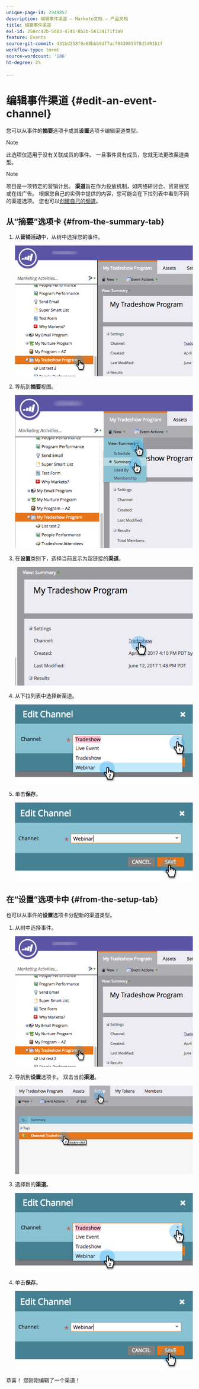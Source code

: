 ```yaml
---
unique-page-id: 2949857
description: 编辑事件渠道 — Marketo文档 — 产品文档
title: 编辑事件渠道
exl-id: 250cc42b-5d83-4741-8b2b-56134171f3a9
feature: Events
source-git-commit: 431bd258f9a68bbb9df7acf043085578d3d91b1f
workflow-type: tm+mt
source-wordcount: '186'
ht-degree: 2%

---
```


# 编辑事件渠道 {#edit-an-event-channel}

您可以从事件的&#x200B;**摘要**&#x200B;选项卡或其&#x200B;**设置**&#x200B;选项卡编辑渠道类型。

>[!NOTE]
>
>此选项仅适用于没有关联成员的事件。 一旦事件具有成员，您就无法更改渠道类型。

>[!NOTE]
>
>项目是一项特定的营销计划。 **渠道**&#x200B;旨在作为投放机制，如网络研讨会、贸易展览或在线广告。 根据您自己的实例中提供的内容，您可能会在下拉列表中看到不同的渠道选项。 您也可以[创建自己的频道](/help/marketo/product-docs/administration/tags/create-a-program-channel.md)。

## 从“摘要”选项卡 {#from-the-summary-tab}

1. 从&#x200B;**营销活动**&#x200B;中，从树中选择您的事件。

   ![](assets/eventprogramseelct.png)

1. 导航到&#x200B;**摘要**&#x200B;视图。

   ![](assets/eventprogramsummary.png)

1. 在&#x200B;**设置**&#x200B;类别下，选择当前显示为超链接的&#x200B;**渠道**。

   ![](assets/channeltypeevent.png)

1. 从下拉列表中选择新渠道。

   ![](assets/tradeshowchange.png)

1. 单击&#x200B;**保存**。

   ![](assets/2017-06-13-09-35-53.png)

## 在“设置”选项卡中 {#from-the-setup-tab}

也可以从事件的&#x200B;**设置**&#x200B;选项卡分配新的渠道类型。

1. 从树中选择事件。

   ![](assets/eventprogramseelct.png)

1. 导航到&#x200B;**设置**&#x200B;选项卡。 双击当前&#x200B;**渠道**。

   ![](assets/setuptabchangechannel.png)

1. 选择新的&#x200B;**渠道**。

   ![](assets/tradeshowchange.png)

1. 单击&#x200B;**保存**。

   ![](assets/2017-06-13-09-35-53.png)

恭喜！ 您刚刚编辑了一个渠道！
